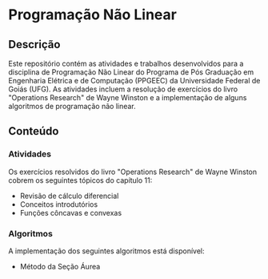 # Programação Não Linear

## Descrição

Este repositório contém as atividades e trabalhos desenvolvidos para a disciplina de Programação Não Linear do Programa de Pós Graduação em Engenharia Elétrica e de Computação (PPGEEC) da Universidade Federal de Goiás (UFG). As atividades incluem a resolução de exercícios do livro "Operations Research" de Wayne Winston e a implementação de alguns algoritmos de programação não linear.

## Conteúdo

### Atividades

Os exercícios resolvidos do livro "Operations Research" de Wayne Winston cobrem os seguintes tópicos do capítulo 11:

- Revisão de cálculo diferencial
- Conceitos introdutórios
- Funções côncavas e convexas

### Algoritmos

A implementação dos seguintes algoritmos está disponível:

- Método da Seção Áurea
